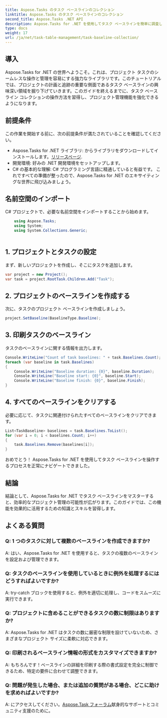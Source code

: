 ```yaml
---
title: Aspose.Tasks のタスク ベースラインのコレクション
linktitle: Aspose.Tasks のタスク ベースラインのコレクション
second_title: Aspose.Tasks .NET API
description: Aspose.Tasks for .NET を使用してタスク ベースラインを簡単に調査します。効率的なプロジェクト管理が簡単になりました。ダウンロード中！ #Aspose.Task #MS プロジェクト
type: docs
weight: 17
url: /ja/net/task-table-management/task-baseline-collection/
---
```

## 導入
Aspose.Tasks for .NET の世界へようこそ。これは、プロジェクト タスクのシームレスな操作と管理を容易にする強力なライブラリです。このチュートリアルでは、プロジェクトの計画と追跡の重要な側面であるタスク ベースラインの興味深い領域を掘り下げていきます。このガイドを終えるまでに、タスク ベースライン コレクションの操作方法を習得し、プロジェクト管理機能を強化できるようになります。
## 前提条件
この作業を開始する前に、次の前提条件が満たされていることを確認してください。
-  Aspose.Tasks for .NET ライブラリ: からライブラリをダウンロードしてインストールします。[リリースページ](https://releases.aspose.com/tasks/net/).
- 開発環境: 好みの .NET 開発環境をセットアップします。
- C# の基本的な理解: C# プログラミング言語に精通していると有益です。
これですべての準備が整ったので、Aspose.Tasks for .NET のエキサイティングな世界に飛び込みましょう。
## 名前空間のインポート
C# プロジェクトで、必要な名前空間をインポートすることから始めます。
```csharp
    using Aspose.Tasks;
    using System;
    using System.Collections.Generic;
    
```
## 1. プロジェクトとタスクの設定
まず、新しいプロジェクトを作成し、そこにタスクを追加します。
```csharp
var project = new Project();
var task = project.RootTask.Children.Add("Task");
```
## 2. プロジェクトのベースラインを作成する
次に、タスクのプロジェクト ベースラインを作成しましょう。
```csharp
project.SetBaseline(BaselineType.Baseline);
```
## 3. 印刷タスクのベースライン
タスクのベースラインに関する情報を出力します。
```csharp
Console.WriteLine("Count of task baselines: " + task.Baselines.Count);
foreach (var baseline in task.Baselines)
{
    Console.WriteLine("Baseline duration: {0}", baseline.Duration);
    Console.WriteLine("Baseline start: {0}", baseline.Start);
    Console.WriteLine("Baseline finish: {0}", baseline.Finish);
}
```
## 4. すべてのベースラインをクリアする
必要に応じて、タスクに関連付けられたすべてのベースラインをクリアできます。
```csharp
List<TaskBaseline> baselines = task.Baselines.ToList();
for (var i = 0; i < baselines.Count; i++)
{
    task.Baselines.Remove(baselines[i]);
}
```
おめでとう！ Aspose.Tasks for .NET を使用してタスク ベースラインを操作するプロセスを正常にナビゲートできました。
## 結論
結論として、Aspose.Tasks for .NET でタスク ベースラインをマスターすると、効率的なプロジェクト管理の可能性が広がります。このガイドでは、この機能を効果的に活用するための知識とスキルを習得します。
## よくある質問
### Q: 1 つのタスクに対して複数のベースラインを作成できますか?
A: はい、Aspose.Tasks for .NET を使用すると、タスクの複数のベースラインを設定および管理できます。
### Q: タスクのベースラインを使用しているときに例外を処理するにはどうすればよいですか?
A: try-catch ブロックを使用すると、例外を適切に処理し、コードをスムーズに実行できます。
### Q: プロジェクトに含めることができるタスクの数に制限はありますか?
A: Aspose.Tasks for .NET はタスクの数に厳密な制限を設けていないため、さまざまなプロジェクト サイズに柔軟に対応できます。
### Q: 印刷されるベースライン情報の形式をカスタマイズできますか?
A: もちろんです！ベースラインの詳細を印刷する際の書式設定を完全に制御できるため、特定の要件に合わせて調整できます。
### Q: 問題が発生した場合、または追加の質問がある場合、どこに助けを求めればよいですか?
A: にアクセスしてください。[Aspose.Task フォーラム](https://forum.aspose.com/c/tasks/15)献身的なサポートとコミュニティ支援のために。